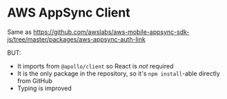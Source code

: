 # AWS AppSync Client

Same as https://github.com/awslabs/aws-mobile-appsync-sdk-js/tree/master/packages/aws-appsync-auth-link

BUT:
- It imports from `@apollo/client` so React is _not_ required
- It is the only package in the repository, so it's `npm install`-able directly from GitHub
- Typing is improved

